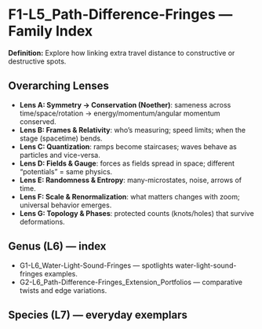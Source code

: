 # F1-L5_Path-Difference-Fringes — Family Index
**Definition:** Explore how linking extra travel distance to constructive or destructive spots.

## Overarching Lenses

- **Lens A: Symmetry -> Conservation (Noether)**: sameness across time/space/rotation → energy/momentum/angular momentum conserved.
- **Lens B: Frames & Relativity**: who’s measuring; speed limits; when the stage (spacetime) bends.
- **Lens C: Quantization**: ramps become staircases; waves behave as particles and vice-versa.
- **Lens D: Fields & Gauge**: forces as fields spread in space; different “potentials” = same physics.
- **Lens E: Randomness & Entropy**: many-microstates, noise, arrows of time.
- **Lens F: Scale & Renormalization**: what matters changes with zoom; universal behavior emerges.
- **Lens G: Topology & Phases**: protected counts (knots/holes) that survive deformations.

## Genus (L6) — index
- G1-L6_Water-Light-Sound-Fringes — spotlights water-light-sound-fringes examples.
- G2-L6_Path-Difference-Fringes_Extension_Portfolios — comparative twists and edge variations.

## Species (L7) — everyday exemplars
